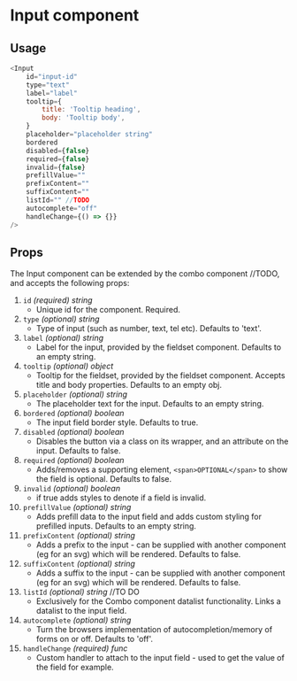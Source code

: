 # Input component<br/>
## Usage
~~~js
<Input 
    id="input-id"
    type="text"
    label="label"
    tooltip={
        title: 'Tooltip heading',
        body: 'Tooltip body',
    }
    placeholder="placeholder string"
    bordered
    disabled={false}
    required={false}
    invalid={false}
    prefillValue=""
    prefixContent=""
    suffixContent=""
    listId="" //TODO
    autocomplete="off"
    handleChange={() => {}}
/>
~~~

## Props
The Input component can be extended by the combo component //TODO, and accepts the following props:

1. `id` *(required) string*
    * Unique id for the component. Required.
2. `type` *(optional) string*
    * Type of input (such as number, text, tel etc). Defaults to 'text'.
3. `label` *(optional) string*
    * Label for the input, provided by the fieldset component. Defaults to an empty string.
4. `tooltip` *(optional) object*
    * Tooltip for the fieldset, provided by the fieldset component. Accepts title and body properties. Defaults to an empty obj.
5. `placeholder` *(optional) string*
    * The placeholder text for the input. Defaults to an empty string.
6. `bordered` *(optional) boolean*
    * The input field border style. Defaults to true.
7. `disabled` *(optional) boolean*
    * Disables the button via a class on its wrapper, and an attribute on the input. Defaults to false.
8. `required` *(optional) boolean*
    * Adds/removes a supporting element, `<span>OPTIONAL</span>` to show the field is optional. Defaults to false.
9. `invalid` *(optional) boolean*
    * if true adds styles to denote if a field is invalid.
10. `prefillValue` *(optional) string*
    * Adds prefill data to the input field and adds custom styling for prefilled inputs. Defaults to an empty string.
11. `prefixContent` *(optional) string*
    * Adds a prefix to the input - can be supplied with another component (eg for an svg) which will be rendered. Defaults to false.
12. `suffixContent` *(optional) string*
    * Adds a suffix to the input - can be supplied with another component (eg for an svg) which will be rendered. Defaults to false.
13. `listId` *(optional) string* //TO DO
    * Exclusively for the Combo component datalist functionality. Links a datalist to the input field.
14. `autocomplete` *(optional) string*
    * Turn the browsers implementation of autocompletion/memory of forms on or off. Defaults to 'off'.
15. `handleChange` *(required) func*
    * Custom handler to attach to the input field - used to get the value of the field for example.

